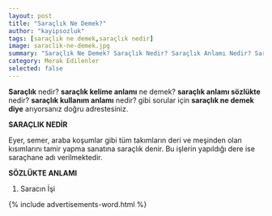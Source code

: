 ```yaml
---
layout: post
title: "Saraçlık Ne Demek?"
author: "kayipsozluk"
tags: [saraçlık ne demek,saraçlık nedir]
image: saraclik-ne-demek.jpg
summary: "Saraçlık Ne Demek? Saraçlık Nedir? Saraçlık Anlamı Nedir? Saraçlık Nedir?"
category: Merak Edilenler
selected: false
---
```


**Saraçlık** nedir? **saraçlık kelime anlamı** ne demek? **saraçlık anlamı sözlükte** nedir? **saraçlık kullanım anlamı** nedir? gibi sorular için **saraçlık ne demek diye** arıyorsanız doğru adrestesiniz.

**SARAÇLIK NEDİR**

Eyer, semer, araba koşumlar gibi tüm takımların deri ve meşinden olan kısımlarını tamir yapma sanatına saraçlık denir. Bu işlerin yapıldığı dere ise saraçhane adı verilmektedir.

**SÖZLÜKTE ANLAMI**

1. Saracın İşi


{% include advertisements-word.html %}


